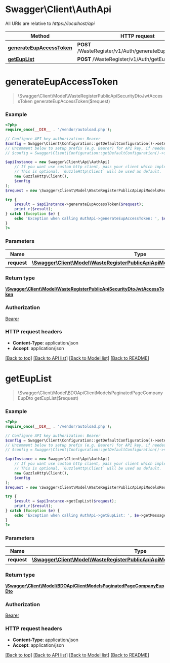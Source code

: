 # Swagger\Client\AuthApi

All URIs are relative to *https://localhost/api*

Method | HTTP request | Description
------------- | ------------- | -------------
[**generateEupAccessToken**](AuthApi.md#generateEupAccessToken) | **POST** /WasteRegister/v1/Auth/generateEupAccessToken | 
[**getEupList**](AuthApi.md#getEupList) | **POST** /WasteRegister/v1/Auth/getEupList | 


# **generateEupAccessToken**
> \Swagger\Client\Model\WasteRegisterPublicApiSecurityDtoJwtAccessToken generateEupAccessToken($request)



### Example
```php
<?php
require_once(__DIR__ . '/vendor/autoload.php');

// Configure API key authorization: Bearer
$config = Swagger\Client\Configuration::getDefaultConfiguration()->setApiKey('Authorization', 'YOUR_API_KEY');
// Uncomment below to setup prefix (e.g. Bearer) for API key, if needed
// $config = Swagger\Client\Configuration::getDefaultConfiguration()->setApiKeyPrefix('Authorization', 'Bearer');

$apiInstance = new Swagger\Client\Api\AuthApi(
    // If you want use custom http client, pass your client which implements `GuzzleHttp\ClientInterface`.
    // This is optional, `GuzzleHttp\Client` will be used as default.
    new GuzzleHttp\Client(),
    $config
);
$request = new \Swagger\Client\Model\WasteRegisterPublicApiApiModelsRequestsAuthV1JwtRequest(); // \Swagger\Client\Model\WasteRegisterPublicApiApiModelsRequestsAuthV1JwtRequest | 

try {
    $result = $apiInstance->generateEupAccessToken($request);
    print_r($result);
} catch (Exception $e) {
    echo 'Exception when calling AuthApi->generateEupAccessToken: ', $e->getMessage(), PHP_EOL;
}
?>
```

### Parameters

Name | Type | Description  | Notes
------------- | ------------- | ------------- | -------------
 **request** | [**\Swagger\Client\Model\WasteRegisterPublicApiApiModelsRequestsAuthV1JwtRequest**](../Model/WasteRegisterPublicApiApiModelsRequestsAuthV1JwtRequest.md)|  | [optional]

### Return type

[**\Swagger\Client\Model\WasteRegisterPublicApiSecurityDtoJwtAccessToken**](../Model/WasteRegisterPublicApiSecurityDtoJwtAccessToken.md)

### Authorization

[Bearer](../../README.md#Bearer)

### HTTP request headers

 - **Content-Type**: application/json
 - **Accept**: application/json

[[Back to top]](#) [[Back to API list]](../../README.md#documentation-for-api-endpoints) [[Back to Model list]](../../README.md#documentation-for-models) [[Back to README]](../../README.md)

# **getEupList**
> \Swagger\Client\Model\BDOApiClientModelsPaginatedPageCompanyEupDto getEupList($request)



### Example
```php
<?php
require_once(__DIR__ . '/vendor/autoload.php');

// Configure API key authorization: Bearer
$config = Swagger\Client\Configuration::getDefaultConfiguration()->setApiKey('Authorization', 'YOUR_API_KEY');
// Uncomment below to setup prefix (e.g. Bearer) for API key, if needed
// $config = Swagger\Client\Configuration::getDefaultConfiguration()->setApiKeyPrefix('Authorization', 'Bearer');

$apiInstance = new Swagger\Client\Api\AuthApi(
    // If you want use custom http client, pass your client which implements `GuzzleHttp\ClientInterface`.
    // This is optional, `GuzzleHttp\Client` will be used as default.
    new GuzzleHttp\Client(),
    $config
);
$request = new \Swagger\Client\Model\WasteRegisterPublicApiApiModelsRequestsAuthV1EupRequest(); // \Swagger\Client\Model\WasteRegisterPublicApiApiModelsRequestsAuthV1EupRequest | 

try {
    $result = $apiInstance->getEupList($request);
    print_r($result);
} catch (Exception $e) {
    echo 'Exception when calling AuthApi->getEupList: ', $e->getMessage(), PHP_EOL;
}
?>
```

### Parameters

Name | Type | Description  | Notes
------------- | ------------- | ------------- | -------------
 **request** | [**\Swagger\Client\Model\WasteRegisterPublicApiApiModelsRequestsAuthV1EupRequest**](../Model/WasteRegisterPublicApiApiModelsRequestsAuthV1EupRequest.md)|  | [optional]

### Return type

[**\Swagger\Client\Model\BDOApiClientModelsPaginatedPageCompanyEupDto**](../Model/BDOApiClientModelsPaginatedPageCompanyEupDto.md)

### Authorization

[Bearer](../../README.md#Bearer)

### HTTP request headers

 - **Content-Type**: application/json
 - **Accept**: application/json

[[Back to top]](#) [[Back to API list]](../../README.md#documentation-for-api-endpoints) [[Back to Model list]](../../README.md#documentation-for-models) [[Back to README]](../../README.md)

